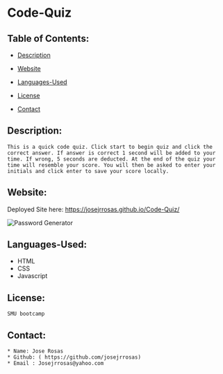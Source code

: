 # Code-Quiz
  ## Table of Contents:
  * [Description](#Description)

  * [Website](#Website)

  * [Languages-Used](#Languages-Used)

  * [License](#License)
  
  * [Contact](#Contact)
    
  
  ## Description:
    This is a quick code quiz. Click start to begin quiz and click the correct answer. If answer is correct 1 second will be added to your time. If wrong, 5 seconds are deducted. At the end of the quiz your time will resemble your score. You will then be asked to enter your initials and click enter to save your score locally. 

  ## Website:
  Deployed Site here: https://josejrrosas.github.io/Code-Quiz/
  
![Password Generator](images/screenshot.png)

  
  ## Languages-Used:
 * HTML
 * CSS
 * Javascript

  ## License:
    SMU bootcamp
  ## Contact: 
    * Name: Jose Rosas
    * Github: ( https://github.com/josejrrosas)
    * Email : Josejrrosas@yahoo.com